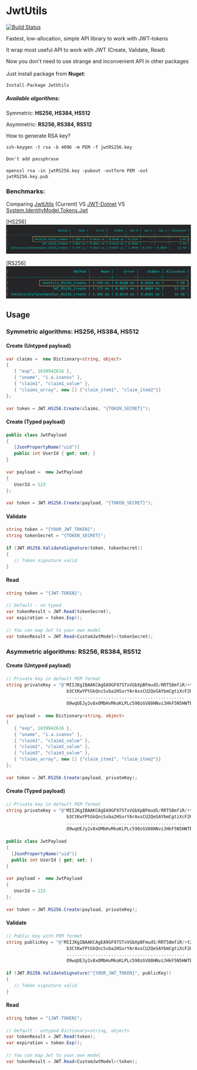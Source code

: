 # JwtUtils

[![Build Status](http://drone.zoxexivo.com/api/badges/ZOXEXIVO/JwtUtils/status.svg)](http://drone.zoxexivo.com/ZOXEXIVO/JwtUtils)

Fastest, low-allocation, simple API library to work with JWT-tokens

It wrap most useful API to work with JWT (Create, Validate, Read)

Now you don't need to use strange and inconvenient API in other packages<br/><br/>
Just install package from **Nuget**:
```
Install-Package JwtUtils
```

##### Available algorithms: 

Symmetric: **HS256, HS384, HS512**

Asymmetric: **RS256, RS384, RS512**

How to generate RSA key?

```
ssh-keygen -t rsa -b 4096 -m PEM -f jwtRS256.key

Don't add passphrase

openssl rsa -in jwtRS256.key -pubout -outform PEM -out jwtRS256.key.pub
```

### Benchmarks:

Comparing [JwtUtils](https://github.com/ZOXEXIVO/JwtUtils) (Current) VS [JWT-Dotnet](https://github.com/jwt-dotnet/jwt) VS [System.IdentityModel.Tokens.Jwt](https://duckduckgo.com)

[HS256]
![Symmetric algorithms](.//Docs/Symmetric.jpg)

[RS256]
![Symmetric algorithms](.//Docs/Asymmetric.jpg)

## Usage

### Symmetric algorithms: HS256, HS384, HS512

#### Create (Untyped payload)

 ```C# 
 var claims =  new Dictionary<string, object>
 {
    { "exp", 1639942616 },
    { "uname", "i.a.ivanov" },
    { "claim1", "claim1_value" },   
    { "claims_array", new [] {"claim_item1", "claim_item2"}}
};
        
var token = JWT.HS256.Create(claims, "{TOKEN_SECRET}");
```

#### Create (Typed payload)

 ```C#
public class JwtPayload
{
    [JsonPropertyName("uid")] 
    public int UserId { get; set; }
}
        
var payload =  new JwtPayload
{
    UserId = 123
};
        
var token = JWT.HS256.Create(payload, "{TOKEN_SECRET}");
```

#### Validate

```C#
string token = "{YOUR_JWT_TOKEN}";
string tokenSecret = "{TOKEN_SECRET}";

if (JWT.HS256.ValidateSignature(token, tokenSecret))
{
   // Token signature valid
}
```

#### Read

```C#
string token = "{JWT-TOKEN}";

// Default - no typed
var tokenResult = JWT.Read(tokenSecret);
var expiration = token.Exp();

// You can map Jwt to your own model
var tokenResult = JWT.Read<CustomJwtModel>(tokenSecret);
```

### Asymmetric algorithms: RS256, RS384, RS512

#### Create (Untyped payload)

 ```C#
 // Private key in default PEM format
 string privateKey = "@"MIIJKgIBAAKCAgEA9GF97STxVGbXpBFmudS/RRT58mfiR/+t2zb4f/uF3qmYb/yu
                        b3CtKwYPtGkQncSvba2HSurYArAxsCU2QeSAYbmCgtiXcF2Hw8Xt/ADY711iBDwq
                        .............................................
                        O9wqUEJy2v8xOMbHvMkoKLPLc590zGV88HNvzJHkF5N5HWTB9ZZEWcehf6RcTA==";
        
var payload =  new Dictionary<string, object>
{
    { "exp", 1639942616 },
    { "uname", "i.a.ivanov" },
    { "claim1", "claim1_value" },
    { "claim2", "claim2_value" },
    { "claim3", "claim3_value" },
    { "claims_array", new [] {"claim_item1", "claim_item2"}}
};
        
var token = JWT.RS256.Create(payload, privateKey);
```

#### Create (Typed payload)

 ```C#
 // Private key in default PEM format
 string privateKey = "@"MIIJKgIBAAKCAgEA9GF97STxVGbXpBFmudS/RRT58mfiR/+t2zb4f/uF3qmYb/yu
                        b3CtKwYPtGkQncSvba2HSurYArAxsCU2QeSAYbmCgtiXcF2Hw8Xt/ADY711iBDwq
                        .............................................
                        O9wqUEJy2v8xOMbHvMkoKLPLc590zGV88HNvzJHkF5N5HWTB9ZZEWcehf6RcTA==";
        
public class JwtPayload
{
   [JsonPropertyName("uid")] 
   public int UserId { get; set; }
}
        
var payload =  new JwtPayload
{
    UserId = 123
};
        
var token = JWT.RS256.Create(payload, privateKey);
```

#### Validate

```C#
// Public key with PEM format
string publicKey = "@"MIIJKgIBAAKCAgEA9GF97STxVGbXpBFmudS/RRT58mfiR/+t2zb4f/uF3qmYb/yu
                       b3CtKwYPtGkQncSvba2HSurYArAxsCU2QeSAYbmCgtiXcF2Hw8Xt/ADY711iBDwq
                       .............................................
                       O9wqUEJy2v8xOMbHvMkoKLPLc590zGV88HNvzJHkF5N5HWTB9ZZEWcehf6RcTA==";

if (JWT.RS256.ValidateSignature("{YOUR_JWT_TOKEN}", publicKey))
{
   // Token signature valid
}
```

#### Read

```C#
string token = "{JWT-TOKEN}";

// Default - untyped Dictionary<string, object>
var tokenResult = JWT.Read(token);
var expiration = token.Exp();

// You can map Jwt to your own model
var tokenResult = JWT.Read<CustomJwtModel>(token); 
```